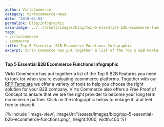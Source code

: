 ```yaml
---
author: VirtoCommerce 
category: virtocommerce-news
date: '2019-04-04'
permalink: blog/infographic
main-image: ../../assets/images/blog/top-5-essential-b2b-ecommerce-functions.png
tags:
- virtocommerce
- ecommerce
title: Top 5 Essential B2B Ecommerce Functions Infographic
excerpt: Virto Commerce has put together a list of the Top 5 B2B Features you need to look for when you’re evaluating ecommerce platforms.
---
```

<strong>Top 5 Essential B2B Ecommerce Functions Infographic</strong>
<p>
    Virto Commerce has put together a list of the Top 5 B2B Features you need to look for when you’re evaluating ecommerce platforms. Together with our
    <a href="/glossary/request-for-proposal">RFP Template</a> we offer a variety of tools to help you choose the right solution for your B2B company. Virto Commerce also offers a Free Proof of
    Concept to ensure that we are the right provider to become your long term ecommerce partner. Click on the infographic below to enlarge it, and feel free to share it.
</p>
{% include 'image-view', imageUrl:"/assets/images/blog/top-5-essential-b2b-ecommerce-functions.png", height:1000, width:400 %}